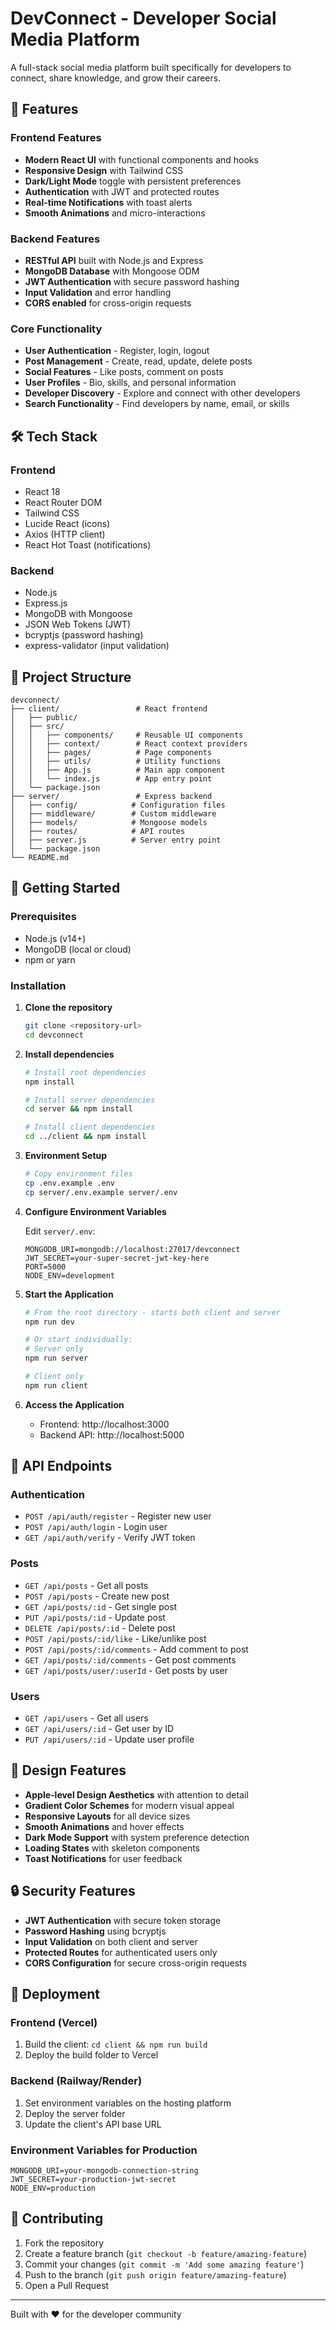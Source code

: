 # DevConnect - Developer Social Media Platform

A full-stack social media platform built specifically for developers to connect, share knowledge, and grow their careers.

## 🚀 Features

### Frontend Features
- **Modern React UI** with functional components and hooks
- **Responsive Design** with Tailwind CSS
- **Dark/Light Mode** toggle with persistent preferences
- **Authentication** with JWT and protected routes
- **Real-time Notifications** with toast alerts
- **Smooth Animations** and micro-interactions

### Backend Features
- **RESTful API** built with Node.js and Express
- **MongoDB Database** with Mongoose ODM
- **JWT Authentication** with secure password hashing
- **Input Validation** and error handling
- **CORS enabled** for cross-origin requests

### Core Functionality
- **User Authentication** - Register, login, logout
- **Post Management** - Create, read, update, delete posts
- **Social Features** - Like posts, comment on posts
- **User Profiles** - Bio, skills, and personal information
- **Developer Discovery** - Explore and connect with other developers
- **Search Functionality** - Find developers by name, email, or skills

## 🛠 Tech Stack

### Frontend
- React 18
- React Router DOM
- Tailwind CSS
- Lucide React (icons)
- Axios (HTTP client)
- React Hot Toast (notifications)

### Backend
- Node.js
- Express.js
- MongoDB with Mongoose
- JSON Web Tokens (JWT)
- bcryptjs (password hashing)
- express-validator (input validation)

## 📁 Project Structure

```
devconnect/
├── client/                 # React frontend
│   ├── public/
│   ├── src/
│   │   ├── components/     # Reusable UI components
│   │   ├── context/        # React context providers
│   │   ├── pages/          # Page components
│   │   ├── utils/          # Utility functions
│   │   ├── App.js          # Main app component
│   │   └── index.js        # App entry point
│   └── package.json
├── server/                 # Express backend
│   ├── config/            # Configuration files
│   ├── middleware/        # Custom middleware
│   ├── models/            # Mongoose models
│   ├── routes/            # API routes
│   ├── server.js          # Server entry point
│   └── package.json
└── README.md
```

## 🚀 Getting Started

### Prerequisites
- Node.js (v14+)
- MongoDB (local or cloud)
- npm or yarn

### Installation

1. **Clone the repository**
   ```bash
   git clone <repository-url>
   cd devconnect
   ```

2. **Install dependencies**
   ```bash
   # Install root dependencies
   npm install

   # Install server dependencies
   cd server && npm install

   # Install client dependencies
   cd ../client && npm install
   ```

3. **Environment Setup**
   ```bash
   # Copy environment files
   cp .env.example .env
   cp server/.env.example server/.env
   ```

4. **Configure Environment Variables**
   
   Edit `server/.env`:
   ```env
   MONGODB_URI=mongodb://localhost:27017/devconnect
   JWT_SECRET=your-super-secret-jwt-key-here
   PORT=5000
   NODE_ENV=development
   ```

5. **Start the Application**
   ```bash
   # From the root directory - starts both client and server
   npm run dev
   
   # Or start individually:
   # Server only
   npm run server
   
   # Client only
   npm run client
   ```

6. **Access the Application**
   - Frontend: http://localhost:3000
   - Backend API: http://localhost:5000

## 📱 API Endpoints

### Authentication
- `POST /api/auth/register` - Register new user
- `POST /api/auth/login` - Login user
- `GET /api/auth/verify` - Verify JWT token

### Posts
- `GET /api/posts` - Get all posts
- `POST /api/posts` - Create new post
- `GET /api/posts/:id` - Get single post
- `PUT /api/posts/:id` - Update post
- `DELETE /api/posts/:id` - Delete post
- `POST /api/posts/:id/like` - Like/unlike post
- `POST /api/posts/:id/comments` - Add comment to post
- `GET /api/posts/:id/comments` - Get post comments
- `GET /api/posts/user/:userId` - Get posts by user

### Users
- `GET /api/users` - Get all users
- `GET /api/users/:id` - Get user by ID
- `PUT /api/users/:id` - Update user profile

## 🎨 Design Features

- **Apple-level Design Aesthetics** with attention to detail
- **Gradient Color Schemes** for modern visual appeal
- **Responsive Layouts** for all device sizes
- **Smooth Animations** and hover effects
- **Dark Mode Support** with system preference detection
- **Loading States** with skeleton components
- **Toast Notifications** for user feedback

## 🔒 Security Features

- **JWT Authentication** with secure token storage
- **Password Hashing** using bcryptjs
- **Input Validation** on both client and server
- **Protected Routes** for authenticated users only
- **CORS Configuration** for secure cross-origin requests

## 🚀 Deployment

### Frontend (Vercel)
1. Build the client: `cd client && npm run build`
2. Deploy the build folder to Vercel

### Backend (Railway/Render)
1. Set environment variables on the hosting platform
2. Deploy the server folder
3. Update the client's API base URL

### Environment Variables for Production
```env
MONGODB_URI=your-mongodb-connection-string
JWT_SECRET=your-production-jwt-secret
NODE_ENV=production
```

## 🤝 Contributing

1. Fork the repository
2. Create a feature branch (`git checkout -b feature/amazing-feature`)
3. Commit your changes (`git commit -m 'Add some amazing feature'`)
4. Push to the branch (`git push origin feature/amazing-feature`)
5. Open a Pull Request





---

Built with ❤️ for the developer community
